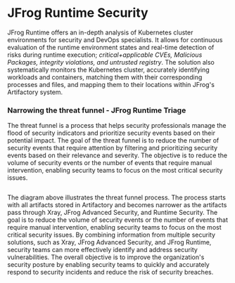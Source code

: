 # JFrog Runtime Security

JFrog Runtime offers an in-depth analysis of Kubernetes cluster environments for security and DevOps specialists. It allows for continuous evaluation of the runtime environment states and real-time detection of risks during runtime execution; _critical+applicable CVEs, Malicious Packages,  integrity violations, and untrusted registry_.  The solution also systematically monitors the Kubernetes cluster, accurately identifying workloads and containers, matching them with their corresponding processes and files, and mapping them to their locations within JFrog's Artifactory system.

### Narrowing the threat funnel - JFrog Runtime Triage <a href="#h.rfhdez7v9kp8" id="h.rfhdez7v9kp8"></a>

The threat funnel is a process that helps security professionals manage the flood of security indicators and prioritize security events based on their potential impact. The goal of the threat funnel is to reduce the number of security events that require attention by filtering and prioritizing security events based on their relevance and severity. The objective is to reduce the volume of security events or the number of events that require manual intervention, enabling security teams to focus on the most critical security issues.

<figure><img src=".gitbook/assets/Diagram4.png" alt=""><figcaption></figcaption></figure>

The diagram above illustrates the threat funnel process. The process starts with all artifacts stored in Artifactory and becomes narrower as the artifacts pass through Xray, JFrog Advanced Security, and Runtime Security. The goal is to reduce the volume of security events or the number of events that require manual intervention, enabling security teams to focus on the most critical security issues. By combining information from multiple security solutions, such as Xray, JFrog Advanced Security, and JFrog Runtime, security teams can more effectively identify and address security vulnerabilities. The overall objective is to improve the organization's security posture by enabling security teams to quickly and accurately respond to security incidents and reduce the risk of security breaches.





